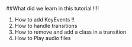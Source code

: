 ##What did we learn in this tutorial !!!!

1) How to add KeyEvents !!
2) How to handle transitions
3) How to remove and add a class in a transition
4) How to Play audio files
